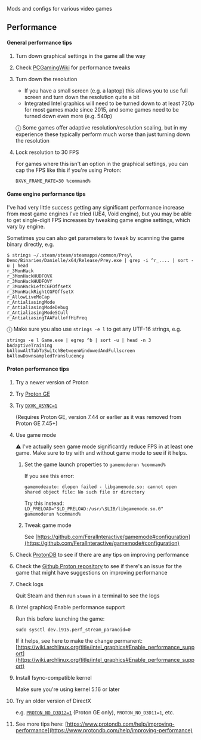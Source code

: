 Mods and configs for various video games

## Performance

#### General performance tips

1. Turn down graphical settings in the game all the way

1. Check [PCGamingWiki](https://www.pcgamingwiki.com) for performance tweaks

1. Turn down the resolution

   - If you have a small screen (e.g. a laptop) this allows you to use full screen and turn down the resolution quite a bit
   - Integrated Intel graphics will need to be turned down to at least 720p for most games made since 2015, and some games need to be turned down even more (e.g. 540p)

   ⓘ Some games offer adaptive resolution/resolution scaling, but in my experience these typically perform much worse than just turning down the resolution

1. Lock resolution to 30 FPS

   For games where this isn't an option in the graphical settings, you can cap the FPS like this if you're using Proton:

   ```
   DXVK_FRAME_RATE=30 %command%
   ```

#### Game engine performance tips

I've had very little success getting any significant performance increase from most game engines I've tried (UE4, Void engine), but you may be able to get single-digit FPS increases by tweaking game engine settings, which vary by engine.

Sometimes you can also get parameters to tweak by scanning the game binary directly, e.g.

```
$ strings ~/.steam/steam/steamapps/common/Prey\ Demo/Binaries/Danielle/x64/Release/Prey.exe | grep -i ^r_.... | sort -u | head
r_3MonHack
r_3MonHackHUDFOVX
r_3MonHackHUDFOVY
r_3MonHackLeftCGFOffsetX
r_3MonHackRightCGFOffsetX
r_AllowLiveMoCap
r_AntialiasingMode
r_AntialiasingModeDebug
r_AntialiasingModeSCull
r_AntialiasingTAAFalloffHiFreq
```

ⓘ Make sure you also use `strings -e l` to get any UTF-16 strings, e.g.

```
strings -e l Game.exe | egrep ^b | sort -u | head -n 3
bAdaptiveTraining
bAllowAltTabToSwitchBetweenWindowedAndFullscreen
bAllowDownsampledTranslucency
```

#### Proton performance tips

1. Try a newer version of Proton

1. Try [Proton GE](https://github.com/GloriousEggroll/proton-ge-custom)

1. Try [`DXVK_ASYNC=1`](https://github.com/GloriousEggroll/proton-ge-custom#modification)

   (Requires Proton GE, version 7.44 or earlier as it was removed from Proton GE 7.45+)

1. Use game mode

   ⚠ I've actually seen game mode significantly reduce FPS in at least one game. Make sure to try with and without game mode to see if it helps.

   1. Set the game launch properties to `gamemoderun %command%`

      If you see this error:

      ```
      gamemodeauto: dlopen failed - libgamemode.so: cannot open shared object file: No such file or directory
      ```

      Try this instead: `LD_PRELOAD="$LD_PRELOAD:/usr/\$LIB/libgamemode.so.0" gamemoderun %command%`

   1. Tweak game mode

      See [https://github.com/FeralInteractive/gamemode#configuration](https://github.com/FeralInteractive/gamemode#configuration)

1. Check [ProtonDB](https://www.protondb.com/) to see if there are any tips on improving performance

1. Check the [Github Proton repository](https://github.com/ValveSoftware/Proton/issues) to see if there's an issue for the game that might have suggestions on improving performance

1. Check logs

   Quit Steam and then run `steam` in a terminal to see the logs

1. (Intel graphics) Enable performance support

   Run this before launching the game:

   ```
   sudo sysctl dev.i915.perf_stream_paranoid=0
   ```

   If it helps, see here to make the change permanent: [https://wiki.archlinux.org/title/intel_graphics#Enable_performance_support](https://wiki.archlinux.org/title/intel_graphics#Enable_performance_support)

1. Install fsync-compatible kernel

   Make sure you're using kernel 5.16 or later

1. Try an older version of DirectX

   e.g. [`PROTON_NO_D3D12=1`](https://github.com/GloriousEggroll/proton-ge-custom#modification) (Proton GE only), `PROTON_NO_D3D11=1`, etc.

1. See more tips here: [https://www.protondb.com/help/improving-performance](https://www.protondb.com/help/improving-performance)
